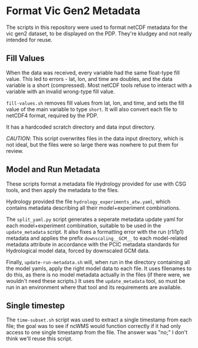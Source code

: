 # Format Vic Gen2 Metadata

The scripts in this repository were used to format netCDF metadata for the vic gen2 dataset, to be displayed on the PDP. They're kludgey and not really intended for reuse.

## Fill Values

When the data was received, every variable had the same float-type fill value. This led to errors - lat, lon, and time are doubles, and the data variable is a short (compressed). Most netCDF tools refuse to interact with a variable with an invalid wrong-type fill value.

`fill-values.sh` removes fill values from lat, lon, and time, and sets the fill value of the main variable to type `short`. It will also convert each file to netCDF4 format, required by the PDP.

It has a hardcoded scratch directory and data input directory.

*CAUTION*: This script overwrites files in the data input directory, which is not ideal, but the files were so large there was nowhere to put them for review.

## Model and Run Metadata

These scripts format a metadata file Hydrology provided for use with CSG tools, and then apply the metadata to the files.

Hydrology provided the file `hydrology_experiments_atw.yaml`, which contains metadata describing all their model+experiment combinations.

The `split_yaml.py` script generates a seperate metadata update yaml for each model+experiment combination, suitable to be used in the `update_metadata` script. It also fixes a formatting error with the run (r1i1p1) metadata and applies the prefix `downscaling__GCM__` to each model-related metadata attribute in accordance with the PCIC metadata standards for Hydrological model data, forced by downscaled GCM data.

Finally, `update-run-metadata.sh` will, when run in the directory containing all the model yamls, apply the right model data to each file. It uses filenames to do this, as there is no model metadata actually in the files (if there were, we wouldn't need these scripts.) It uses the `update_metadata` tool, so must be run in an environment where that tool and its requirements are available.

## Single timestep

The `time-subset.sh` script was used to extract a single timestamp from each file; the goal was to see if ncWMS would function correctly if it had only access to one single timestamp from the file. The answer was "no;" I don't think we'll reuse this script.